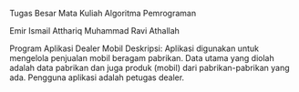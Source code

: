 Tugas Besar Mata Kuliah Algoritma Pemrograman

Emir Ismail Atthariq
Muhammad Ravi Athallah

Program Aplikasi Dealer Mobil
Deskripsi: Aplikasi digunakan untuk mengelola penjualan mobil beragam pabrikan. Data utama yang diolah adalah data pabrikan dan juga produk (mobil) dari pabrikan-pabrikan yang ada. Pengguna aplikasi adalah petugas dealer.
